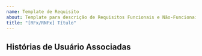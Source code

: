 ```yaml
---
name: Template de Requisito
about: Template para descrição de Requisitos Funcionais e Não-Funcionais
title: "[RFx/RNFx] Título"
---
```


<!-- ## Lembrete -->

<!-- A issue para um requisito sempre será um épico, e como épico irá conter várias issues/histórias de usuário -->

## Histórias de Usuário Associadas

<!-- Enumerar as histórias de usuário necessárias para a conclusão desse requisito -->
<!-- - [ ] Título da história de usuário [#xx](link para a issue da US) -->


<!-- ## Observações -->

<!-- Informações adicionais que ajudem no desenvolvimento do requisito -->


